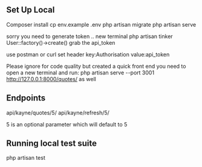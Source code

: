

## Set Up Local

Composer install
cp env.example .env
php artisan migrate
php artisan serve

sorry you need to generate token ..
new terminal
php artisan tinker
User::factory()->create()
grab the api_token


use postman or curl
set header
    key:Authorisation value:api_token

Please ignore for code quality but created a quick front end
you need to open a new terminal and run: php artisan serve --port 3001
http://127.0.0.1:8000/quotes/ as well

## Endpoints
api/kayne/quotes/5/
api/kayne/refresh/5/

5 is an optional parameter which will default to 5

## Running local test suite
php artisan test

